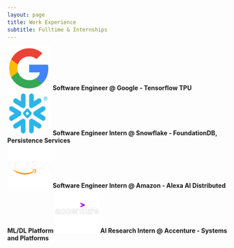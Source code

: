 ```yaml
---
layout: page
title: Work Experience
subtitle: Fulltime & Internships
---
```


<span>
    <img src="/assets/googlelogo.png" alt="drawing" style="width:100px;height:100px;"/>
    <b> Software Engineer @ Google - Tensorflow TPU </b>
</span>
<br />
<span>
    <img src="/assets/snowflakelogo.png" alt="drawing" style="width:100px;height:100px;"/>
    <b> Software Engineer Intern @ Snowflake - FoundationDB, Persistence Services </b>
</span>
<br />
<span>
    <img src="/assets/amazonlogo.png" alt="drawing" style="width:100px;height:100px;"/>
    <b> Software Engineer Intern @ Amazon - Alexa AI Distributed ML/DL Platform </b>
</span>

<span>
    <img src="/assets/accenturelogo.png" alt="drawing" style="width:100px;height:100px;"/>
    <b> AI Research Intern @ Accenture - Systems and Platforms </b>
</span>
